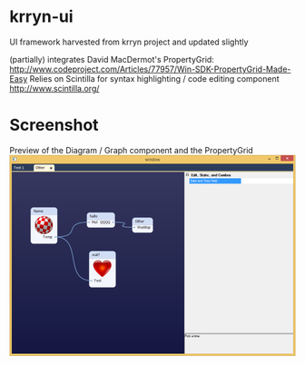 krryn-ui
========

UI framework harvested from krryn project and updated slightly

(partially) integrates David MacDermot's PropertyGrid: http://www.codeproject.com/Articles/77957/Win-SDK-PropertyGrid-Made-Easy
Relies on Scintilla for syntax highlighting / code editing component http://www.scintilla.org/


Screenshot
==========

Preview of the Diagram / Graph component and the PropertyGrid
![](https://raw.githubusercontent.com/Jasper-Bekkers/krryn-ui/master/doc/preview.png)

